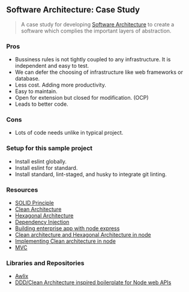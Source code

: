 ## Software Architecture: Case Study

> A case study for developing [Software Architecture](https://drive.google.com/file/d/1xM-lPAUOm37Q3ht6kgeQ97xelw0l5jj9/view?usp=sharing) to create a software which complies the important layers of abstraction.

### Pros
- Bussiness rules is not tightly coupled to any infrastructure. It is independent and easy to test.
- We can defer the choosing of infrastructure like web frameworks or database.
- Less cost. Adding more productivity.
- Easy to maintain.
- Open for extension but closed for modification. (OCP)
- Leads to better code.

### Cons
- Lots of code needs unlike in typical project.

### Setup for this sample project
- Install eslint globally.
- Install eslint for standard.
- Install standard, lint-staged, and husky to integrate git linting.

### Resources
- [SOLID Principle](https://medium.com/@cramirez92/s-o-l-i-d-the-first-5-priciples-of-object-oriented-design-with-javascript-790f6ac9b9fa)
- [Clean Architecture](https://8thlight.com/blog/uncle-bob/2012/08/13/the-clean-architecture.html)
- [Hexagonal Architecture](https://dzone.com/articles/hexagonal-architecture-is-powerful)
- [Dependency Injection](https://blog.risingstack.com/dependency-injection-in-node-js/)
- [Building enterprise app with node express](https://stackoverflow.com/questions/41875617/building-enterprise-app-with-node-express)
- [Clean architecture and Hexagonal Architecture in node](https://solidgeargroup.com/clean-architecture-in-nodejs)
- [Implementing Clean architecture in node](https://medium.com/@dtinth/clean-javascript-using-use-case-interactors-f3a50c138154)
- [MVC](https://en.wikipedia.org/wiki/Model%E2%80%93view%E2%80%93controller)

### Libraries and Repositories
- [Awlix](https://www.npmjs.com/package/awilix)
- [DDD/Clean Architecture inspired boilerplate for Node web APIs](https://github.com/joshuaalpuerto/node-ddd-boilerplate)
